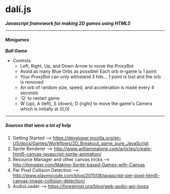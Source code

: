 # dalí.js
**_Javascript framework for making 2D games using HTML5_**

----
#### Minigames
  
**_Ball Game_**

+ Controls:
  - Left, Right, Up, and Down Arrow to move the ProxyBot
  - Avoid as many Blue Orbs as possible! Each orb in-game is 1 point
  - Your ProxyBot can only withstand 3 hits... 1 point is lost and the orb is removed
  - An orb of random size, speed, and acceleration is made every 4 seconds
  - 'Q' to restart game
  - W (up), A (left), S (down), D (right) to move the game's Camera which is initially at (0,0)
  
----

##### Sources that were a lot of help
1. Getting Started --> https://developer.mozilla.org/en-US/docs/Games/Workflows/2D_Breakout_game_pure_JavaScript
2. Sprite Renderer --> http://www.williammalone.com/articles/create-html5-canvas-javascript-sprite-animation/
3. Resource Manager and other canvas tricks --> http://jlongster.com/Making-Sprite-based-Games-with-Canvas
4. Per Pixel Collision Detection --> http://www.playmycode.com/blog/2011/08/javascript-per-pixel-html5-canvas-image-collision-detection/
5. AudioLoader --> https://forestmist.org/blog/web-audio-api-loops
